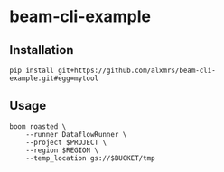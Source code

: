 # beam-cli-example

## Installation

```shell script
pip install git+https://github.com/alxmrs/beam-cli-example.git#egg=mytool
```

## Usage
```shell script
boom roasted \
    --runner DataflowRunner \
    --project $PROJECT \
    --region $REGION \
    --temp_location gs://$BUCKET/tmp
```

